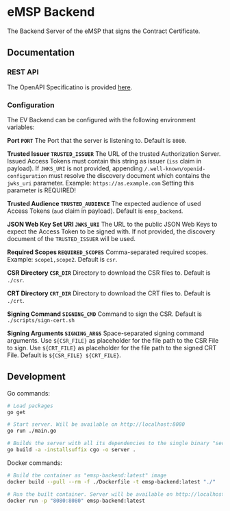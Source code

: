 # eMSP Backend

The Backend Server of the eMSP that signs the Contract Certificate.


## Documentation

### REST API

The OpenAPI Specificatino is provided [here](./api/swagger.yaml).


### Configuration

The EV Backend can be configured with the following environment variables:

**Port `PORT`**
  The Port that the server is listening to.
  Default is `8080`.

**Trusted Issuer `TRUSTED_ISSUER`**
  The URL of the trusted Authorization Server.
  Issued Access Tokens must contain this string as issuer (`iss` claim in payload).
  If `JWKS_URI` is not provided, appending `/.well-known/openid-configuration` must resolve the discovery document which contains the `jwks_uri` parameter.
  Example: `https://as.example.com`
  Setting this parameter is REQUIRED!

**Trusted Audience `TRUSTED_AUDIENCE`**
  The expected audience of used Access Tokens (`aud` claim in payload).
  Default is `emsp_backend`.

**JSON Web Key Set URI `JWKS_URI`**
  The URL to the public JSON Web Keys to expect the Access Token to be signed with.
  If not provided, the discovery document of the `TRUSTED_ISSUER` will be used.

**Required Scopes `REQUIRED_SCOPES`**
  Comma-separated required scopes.
  Example: `scope1,scope2`.
  Default is `csr`.

**CSR Directory `CSR_DIR`**
  Directory to download the CSR files to.
  Default is `./csr`.

**CRT Directory `CRT_DIR`**
  Directory to download the CRT files to.
  Default is `./crt`.

**Signing Command `SIGNING_CMD`**
  Command to sign the CSR.
  Default is `./scripts/sign-cert.sh`

**Signing Arguments `SIGNING_ARGS`**
  Space-separated signing command arguments.
  Use `${CSR_FILE}` as placeholder for the file path to the CSR File to sign.
  Use `${CRT_FILE}` as placeholder for the file path to the signed CRT File.
  Default is `${CSR_FILE} ${CRT_FILE}`.


## Development

Go commands:

```bash
# Load packages
go get

# Start server. Will be available on http://localhost:8080
go run ./main.go

# Builds the server with all its dependencies to the single binary "server"
go build -a -installsuffix cgo -o server .
```

Docker commands:

```bash
# Build the container as "emsp-backend:latest" image
docker build --pull --rm -f ./Dockerfile -t emsp-backend:latest "./"

# Run the built container. Server will be available on http://localhost:8080
docker run -p "8080:8080" emsp-backend:latest
```
